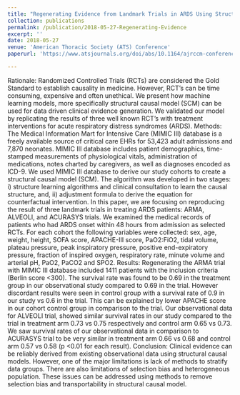 ```yaml
---
title: "Regenerating Evidence from Landmark Trials in ARDS Using Structural Causal Models on Electronic Health Record"
collection: publications
permalink: /publication/2018-05-27-Regenerating-Evidence
excerpt: ''
date: 2018-05-27
venue: 'American Thoracic Society (ATS) Conference'
paperurl: 'https://www.atsjournals.org/doi/abs/10.1164/ajrccm-conference.2018.197.1_MeetingAbstracts.A4290'

---
```


Rationale: Randomized Controlled Trials (RCTs) are considered the Gold Standard to establish causality in medicine. However, RCT’s can be time consuming, expensive and often unethical. We present how machine learning models, more specifically structural causal model (SCM) can be used for data driven clinical evidence generation. We validated our model by replicating the results of three well known RCT’s with treatment interventions for acute respiratory distress syndromes (ARDS).
Methods: The Medical Information Mart for Intensive Care (MIMIC III) database is a freely available source of critical care EHRs for 53,423 adult admissions and 7,870 neonates. MIMIC III database includes patient demographics, time-stamped measurements of physiological vitals, administration of medications, notes charted by caregivers, as well as diagnoses encoded as ICD-9. We used MIMIC III database to derive our study cohorts to create a structural causal model (SCM). The algorithm was developed in two stages: i) structure learning algorithms and clinical consultation to learn the causal structure, and, ii) adjustment formula to derive the equation for counterfactual intervention. In this paper, we are focusing on reproducing the result of three landmark trials in treating ARDS patients: ARMA, ALVEOLI, and ACURASYS trials. We examined the medical records of patients who had ARDS onset within 48 hours from admission as selected RCTs. For each cohort the following variables were collected: sex, age, weight, height, SOFA score, APACHE-III score, PaO2:FiO2, tidal volume, plateau pressure, peak inspiratory pressure, positive end-expiratory pressure, fraction of inspired oxygen, respiratory rate, minute volume and arterial pH, PaO2, PaCO2 and SPO2.
Results: Regenerating the ARMA trial with MIMIC III database included 1411 patients with the inclusion criteria (Berlin score <300). The survival rate was found to be 0.69 in the treatment group in our observational study compared to 0.69 in the trial. However discordant results were seen in control group with a survival rate of 0.9 in our study vs 0.6 in the trial. This can be explained by lower APACHE score in our cohort control group in comparison to the trial. Our observational data for ALVEOLI trial, showed similar survival rates in our study compared to the trial in treatment arm 0.73 vs 0.75 respectively and control arm 0.65 vs 0.73. We saw survival rates of our observational data in comparison to ACURASYS trial to be very similar in treatment arm 0.66 vs 0.68 and control arm 0.57 vs 0.58 (p <0.01 for each result).
Conclusion: Clinical evidence can be reliably derived from existing observational data using structural causal models. However, one of the major limitations is lack of methods to stratify data groups. There are also limitations of selection bias and heterogeneous population. These issues can be addressed using methods to remove selection bias and transportability in structural causal model. 
